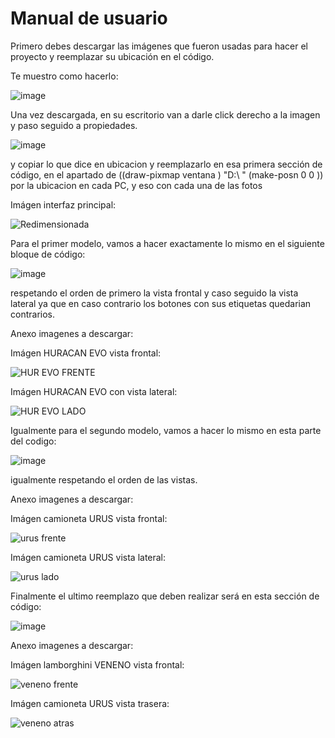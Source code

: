 # Manual de usuario
Primero debes descargar las imágenes que fueron usadas para hacer el proyecto y reemplazar su ubicación en el código.

Te muestro como hacerlo:

![image](https://github.com/user-attachments/assets/ca46b91f-e2e1-46fa-a16c-1310371a3726)

Una vez descargada, en su escritorio van a darle click derecho a la imagen y paso seguido a propiedades.

![image](https://github.com/user-attachments/assets/c0cb85f7-817d-43d0-8b67-f53df730ae53)

y copiar lo que dice en ubicacion y reemplazarlo en esa primera sección de código, en el apartado de ((draw-pixmap ventana ) "D:\\                              " (make-posn 0 0 ))
por la ubicacion en cada PC, y eso con cada una de las fotos


Imágen interfaz principal:

![Redimensionada](https://github.com/user-attachments/assets/97391dc1-9e09-41b6-a286-17dc97c46da2)


Para el primer modelo, vamos a hacer exactamente lo mismo en el siguiente bloque de código:

![image](https://github.com/user-attachments/assets/309158b7-a2ee-413d-a272-8de00dcdd8d0)

respetando el orden de primero la vista frontal y caso seguido la vista lateral ya que en caso contrario los botones con sus etiquetas quedarian contrarios.

Anexo imagenes a descargar:

Imágen HURACAN EVO vista frontal: 

![HUR EVO FRENTE](https://github.com/user-attachments/assets/8c8ee38f-f3b3-40d6-8c1f-736b83a0606d)


Imágen HURACAN EVO con vista lateral: 

![HUR EVO LADO](https://github.com/user-attachments/assets/d324c76b-1813-434a-a0eb-5408e2a04994)


Igualmente para el segundo modelo, vamos a hacer lo mismo en esta parte del codigo:


![image](https://github.com/user-attachments/assets/a6348a83-0e0d-49a6-abcf-c20f755d99fd)

igualmente respetando el orden de las vistas.

Anexo imagenes a descargar: 


Imágen camioneta URUS vista frontal:


![urus frente](https://github.com/user-attachments/assets/23d9421e-aff2-4ac8-aa18-9e003dacf2b1)


Imágen camioneta URUS vista lateral:


![urus lado](https://github.com/user-attachments/assets/ab4653dd-74e4-4285-a27c-f248c10dfe27)

Finalmente el ultimo reemplazo que deben realizar será en esta sección de código:


![image](https://github.com/user-attachments/assets/c0e478d8-469a-4fb8-bb1e-0cdee36d482b)


Anexo imagenes a descargar: 


Imágen lamborghini VENENO vista frontal:


![veneno frente](https://github.com/user-attachments/assets/7320772a-77c2-43cb-90fb-f64a034b7829)


Imágen camioneta URUS vista trasera:


![veneno atras](https://github.com/user-attachments/assets/2477ba71-d981-4404-b908-e2751c19b943)

